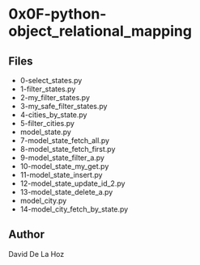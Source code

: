 # 0x0F-python-object_relational_mapping

## Files

* 0-select_states.py
* 1-filter_states.py
* 2-my_filter_states.py
* 3-my_safe_filter_states.py
* 4-cities_by_state.py
* 5-filter_cities.py
* model_state.py
* 7-model_state_fetch_all.py
* 8-model_state_fetch_first.py
* 9-model_state_filter_a.py
* 10-model_state_my_get.py
* 11-model_state_insert.py
* 12-model_state_update_id_2.py
* 13-model_state_delete_a.py
* model_city.py
* 14-model_city_fetch_by_state.py

## Author

David De La Hoz